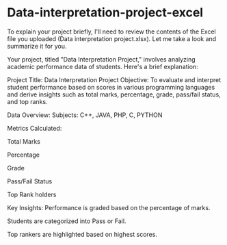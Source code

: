# Data-interpretation-project-excel

To explain your project briefly, I'll need to review the contents of the Excel file you uploaded (Data interpretation project.xlsx). Let me take a look and summarize it for you.

Your project, titled "Data Interpretation Project," involves analyzing academic performance data of students. Here's a brief explanation:

Project Title: Data Interpretation Project
Objective:
To evaluate and interpret student performance based on scores in various programming languages and derive insights such as total marks, percentage, grade, pass/fail status, and top ranks.

Data Overview:
Subjects: C++, JAVA, PHP, C, PYTHON

Metrics Calculated:

Total Marks

Percentage

Grade

Pass/Fail Status

Top Rank holders

Key Insights:
Performance is graded based on the percentage of marks.

Students are categorized into Pass or Fail.

Top rankers are highlighted based on highest scores.
